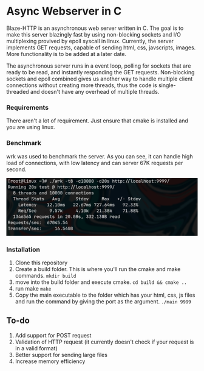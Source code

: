 # Async Webserver in C

Blaze-HTTP is an asynchronous web server written in C. The goal is to make this server blazingly fast by using non-blocking sockets and I/O multiplexing provived by epoll syscall in linux. Currently, the server implements GET requests, capable of sending html, css, javscripts, images. More functionality is to be added at a later date. 

The asynchronous server runs in a event loop, polling for sockets that are ready to be read, and instantly responding the GET requests. Non-blocking sockets and epoll combined gives us another way to handle multiple client connections without creating more threads, thus the code is single-threaded and doesn't have any overhead of multiple threads. 

### Requirements 
  There aren't a lot of requirement. Just ensure that cmake is installed and you are using linux. 
  
### Benchmark
wrk was used to benchmark the server. As you can see, it can handle high load of connections, with low latency and can
server 67K requests per second.

![image](benchmark.png)
### Installation 
  1. Clone this repository 
  2. Create a build folder. This is where you'll run the cmake and make commands.
    ```mkdir build```
  3. move into the build folder and execute cmake.
    ``` cd build && cmake .. ```
  4. run make 
    ``` make ```
  5. Copy the main executable to the folder which has your html, css, js files
     and run the command by giving the port as the argument.
    ``` ./main 9999 ```

## To-do 
  1. Add support for POST request
  2. Validation of HTTP request (it currently doesn't check if your request is in a valid format)
  3. Better support for sending large files
  4. Increase memory efficiency 
 
